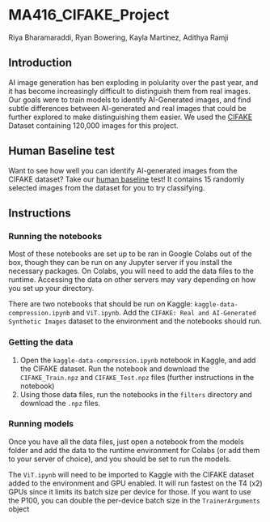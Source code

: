 # MA416_CIFAKE_Project
Riya Bharamaraddi, Ryan Bowering, Kayla Martinez, Adithya Ramji

## Introduction
AI image generation has ben exploding in polularity over the past year, and it has become increasingly difficult to distinguish them from real images. Our goals were to train models to identify AI-Generated images, and find subtle differences between AI-generated and real images that could be further explored to make distinguishing them easier. We used the [CIFAKE](https://www.kaggle.com/datasets/birdy654/cifake-real-and-ai-generated-synthetic-images) Dataset containing 120,000 images for this project.

## Human Baseline test
Want to see how well you can identify AI-generated images from the CIFAKE dataset? Take our [human baseline](https://docs.google.com/forms/d/e/1FAIpQLSfF5GdTvXe9jbBRdy-UBmN0t7ICy4631gzULimW0ParjxaxZg/viewform) test! It contains 15 randomly selected images from the dataset for you to try classifying.

## Instructions

### Running the notebooks
Most of these notebooks are set up to be ran in Google Colabs out of the box, though they can be run on any Jupyter server if you install the necessary packages. On Colabs, you will need to add the data files to the runtime. Accessing the data on other servers may vary depending on how you set up your directory.

There are two notebooks that should be run on Kaggle: `kaggle-data-compression.ipynb` and `ViT.ipynb`. Add the `CIFAKE: Real and AI-Generated Synthetic Images` dataset to the environment and the notebooks should run.

### Getting the data
1. Open the `kaggle-data-compression.ipynb` notebook in Kaggle, and add the CIFAKE dataset. Run the notebook and download the `CIFAKE_Train.npz` and `CIFAKE_Test.npz` files (further instructions in the notebook)
2. Using those data files, run the notebooks in the `filters` directory and download the `.npz` files.

### Running models
Once you have all the data files, just open a notebook from the models folder and add the data to the runtime environment for Colabs (or add them to your server of choice), and you should be set to run the models. 

The `ViT.ipynb` will need to be imported to Kaggle with the CIFAKE dataset added to the environment and GPU enabled. It will run fastest on the T4 (x2) GPUs since it limits its batch size per device for those. If you want to use the P100, you can double the per-device batch size in the `TrainerArguments` object
